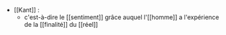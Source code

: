 - [[Kant]] :
	- c'est-à-dire le [[sentiment]] grâce auquel l'[[homme]] a l'expérience de la [[finalité]] du [[réel]]